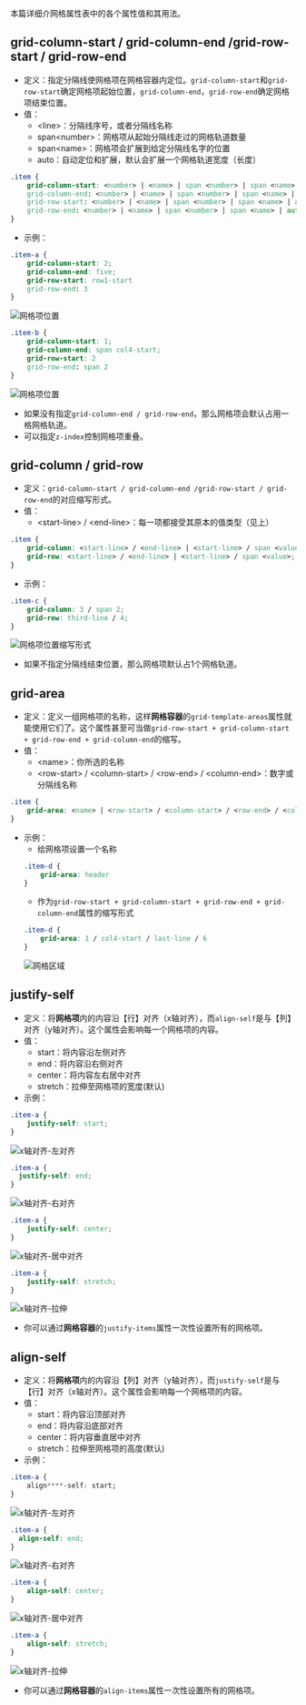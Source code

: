 本篇详细介网格属性表中的各个属性值和其用法。
## grid-column-start / grid-column-end /grid-row-start / grid-row-end
- 定义：指定分隔线使网格项在网格容器内定位。`grid-column-start`和`grid-row-start`确定网格项起始位置，`grid-column-end`，`grid-row-end`确定网格项结束位置。
- 值：
    - \<line>：分隔线序号，或者分隔线名称
    - span\<number>：网格项从起始分隔线走过的网格轨道数量
    - span\<name>：网格项会扩展到给定分隔线名字的位置
    - auto：自动定位和扩展，默认会扩展一个网格轨道宽度（长度）
```css
.item {
    grid-column-start: <number> | <name> | span <number> | span <name> | auto
    grid-column-end: <number> | <name> | span <number> | span <name> | auto
    grid-row-start: <number> | <name> | span <number> | span <name> | auto
    grid-row-end: <number> | <name> | span <number> | span <name> | auto
}
```
- 示例：
```css
.item-a {
    grid-column-start: 2;
    grid-column-end: five;
    grid-row-start: row1-start
    grid-row-end: 3
}
```
![网格项位置](https://cdn.css-tricks.com/wp-content/uploads/2016/03/grid-start-end-a.png)
```css
.item-b {
    grid-column-start: 1;
    grid-column-end: span col4-start;
    grid-row-start: 2
    grid-row-end: span 2
}
```
![网格项位置](https://cdn.css-tricks.com/wp-content/uploads/2016/11/grid-start-end-b.png)
- 如果没有指定`grid-column-end / grid-row-end`，那么网格项会默认占用一格网格轨道。
- 可以指定`z-index`控制网格项重叠。
## grid-column / grid-row
- 定义：`grid-column-start / grid-column-end /grid-row-start / grid-row-end`的对应缩写形式。
- 值：
    - \<start-line> / \<end-line>：每一项都接受其原本的值类型（见上）
```css
.item {
    grid-column: <start-line> / <end-line> | <start-line> / span <value>;
    grid-row: <start-line> / <end-line> | <start-line> / span <value>;
}
```
- 示例：
```css
.item-c {
    grid-column: 3 / span 2;
    grid-row: third-line / 4;
}
```
![网格项位置缩写形式](https://cdn.css-tricks.com/wp-content/uploads/2016/03/grid-start-end-c.png)
- 如果不指定分隔线结束位置，那么网格项默认占1个网格轨道。
## grid-area
- 定义：定义一组网格项的名称，这样**网格容器**的`grid-template-areas`属性就能使用它们了。这个属性甚至可当做`grid-row-start + grid-column-start + grid-row-end + grid-column-end`的缩写。
- 值：
    - \<name>：你所选的名称
    - \<row-start> / \<column-start> / \<row-end> / \<column-end>：数字或分隔线名称
```css
.item {
    grid-area: <name> | <row-start> / <column-start> / <row-end> / <column-end>;
}
```
- 示例：
    - 给网格项设置一个名称
    ```css
    .item-d {
        grid-area: header
    }
    ```
    - 作为`grid-row-start + grid-column-start + grid-row-end + grid-column-end`属性的缩写形式
    ```css
    .item-d {
        grid-area: 1 / col4-start / last-line / 6
    }
    ```
    ![网格区域](https://cdn.css-tricks.com/wp-content/uploads/2016/03/grid-start-end-d.png)
## justify-self
- 定义：将**网格项**内的内容沿【行】对齐（x轴对齐），而`align-self`是与【列】对齐（y轴对齐）。这个属性会影响每一个网格项的内容。
- 值：
    - start：将内容沿左侧对齐
    - end：将内容沿右侧对齐
    - center：将内容左右居中对齐
    - stretch：拉伸至网格项的宽度(默认)
- 示例：
```css
.item-a {
    justify-self: start;
}
```
![x轴对齐-左对齐](https://cdn.css-tricks.com/wp-content/uploads/2016/03/grid-justify-self-start.png)
```css
.item-a {
  justify-self: end;
}
```
![x轴对齐-右对齐](https://cdn.css-tricks.com/wp-content/uploads/2016/03/grid-justify-self-end.png)
```css
.item-a {
    justify-self: center;
}
```
![x轴对齐-居中对齐](https://cdn.css-tricks.com/wp-content/uploads/2016/03/grid-justify-self-center.png)
```css
.item-a {
    justify-self: stretch;
}
```
![x轴对齐-拉伸](https://cdn.css-tricks.com/wp-content/uploads/2016/03/grid-justify-self-stretch.png)
- 你可以通过**网格容器**的`justify-items`属性一次性设置所有的网格项。
## align-self
- 定义：将**网格项**内的内容沿【列】对齐（y轴对齐），而`justify-self`是与【行】对齐（x轴对齐）。这个属性会影响每一个网格项的内容。
- 值：
    - start：将内容沿顶部对齐
    - end：将内容沿底部对齐
    - center：将内容垂直居中对齐
    - stretch：拉伸至网格项的高度(默认)
- 示例：
```css
.item-a {
    align****-self: start;
}
```
![x轴对齐-左对齐](https://cdn.css-tricks.com/wp-content/uploads/2016/03/grid-align-self-start.png)
```css
.item-a {
  align-self: end;
}
```
![x轴对齐-右对齐](https://cdn.css-tricks.com/wp-content/uploads/2016/03/grid-align-self-end.png)
```css
.item-a {
    align-self: center;
}
```
![x轴对齐-居中对齐](https://cdn.css-tricks.com/wp-content/uploads/2016/03/grid-align-self-center.png)
```css
.item-a {
    align-self: stretch;
}
```
![x轴对齐-拉伸](https://cdn.css-tricks.com/wp-content/uploads/2016/03/grid-align-self-stretch.png)
- 你可以通过**网格容器**的`align-items`属性一次性设置所有的网格项。